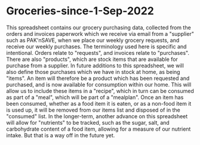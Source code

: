# Groceries-since-1-Sep-2022
This spreadsheet contains our grocery purchasing data, collected from the orders and invoices paperwork which we receive via email from a "supplier" such as  PAK'nSAVE, when we place our weekly grocery requests, and receive our weekly purchases. The terminology used here is specific and intentional. Orders relate to "requests", and invoices relate to "purchases". There are also "products", which are stock items that are available for purchase from a supplier. In future additions to this spreadsheet, we will also define those purchases which we have in stock at home, as being "items". An item will therefore be a product which has been requested and purchased, and is now available for consumption within our home. This will allow us to include these items in a "recipe", which in turn can be consumed as part of a "meal", which will be part of a "mealplan". Once an item has been consumed, whether as a food item it is eaten, or as a non-food item it is used up, it will be removed from our items list and disposed of in the "consumed" list. In the longer-term, another advance on this spreadsheet will allow for "nutrients" to be tracked, such as the sugar, salt, and carbohydrate content of a food item, allowing for a measure of our nutrient intake. But that is a way off in the future yet.
